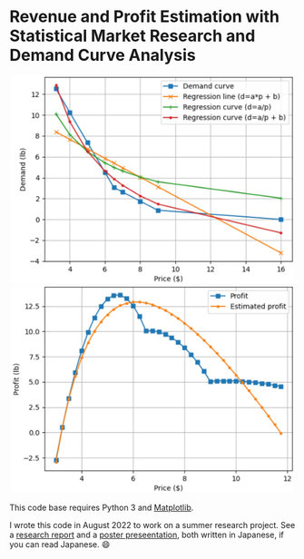 # Revenue and Profit Estimation with Statistical Market Research and Demand Curve Analysis

<p align="center">
  <img src="images/demand-curve-regression.jpg" width="500" />
  <img src="images/profit.jpg" width="500" />
</p>

This code base requires Python 3 and [Matplotlib](https://matplotlib.org/). 

I wrote this code in August 2022 to work on a summer research project. See a [research report]() and a [poster preseentation](./images/poster-presentation.jpg), both written in Japanese, if you can read Japanese. :smile: 
